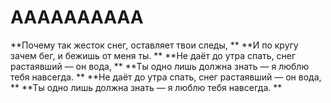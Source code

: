 # AAAAAAAAAA

**Почему так жесток снег, оставляет твои следы,  **
**И по кругу зачем бег, и бежишь от меня ты.  **
**Не даёт до утра спать, снег растаявший — он вода,  **
**Ты одно лишь должна знать — я люблю тебя навсегда.  **
**Не даёт до утра спать, снег растаявший — он вода,  **
**Ты одно лишь должна знать — я люблю тебя навсегда.  **

